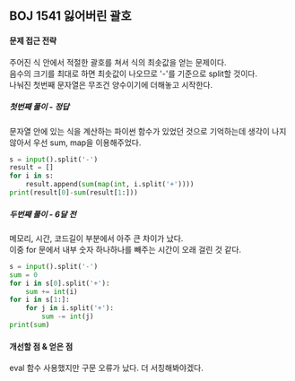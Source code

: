 ## BOJ 1541 잃어버린 괄호
#### 문제 접근 전략
주어진 식 안에서 적절한 괄호를 쳐서 식의 최솟값을 얻는 문제이다.  
음수의 크기를 최대로 하면 최솟값이 나오므로 '-'를 기준으로 split할 것이다.  
나눠진 첫번째 문자열은 무조건 양수이기에 더해놓고 시작한다.
##### 첫번째 풀이 - 정답
문자열 안에 있는 식을 계산하는 파이썬 함수가 있었던 것으로 기억하는데 생각이 나지 않아서 우선 sum, map을 이용해주었다.
```python
s = input().split('-')
result = []
for i in s:
    result.append(sum(map(int, i.split('+'))))
print(result[0]-sum(result[1:]))
```

##### 두번째 풀이 - 6달 전
메모리, 시간, 코드길이 부분에서 아주 큰 차이가 났다.  
이중 for 문에서 내부 숫자 하나하나를 빼주는 시간이 오래 걸린 것 같다.
```python
s = input().split('-')
sum = 0
for i in s[0].split('+'):
    sum += int(i)
for i in s[1:]:
    for j in i.split('+'):
        sum -= int(j)
print(sum)
```
#### 개선할 점 & 얻은 점
eval 함수 사용했지만 구문 오류가 났다. 더 서칭해봐야겠다.
